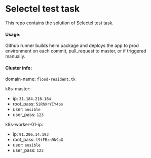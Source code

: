 # Selectel test task

This repo contains the solution of Selectel test task.

#### Usage:
Github runner builds helm package and deploys the app to prod environment on each commit, pull_request to master, or if triggered manually.

#### Cluster info:
domain-name: `flood-resident.tk`

k8s-master:
  - ip: `31.184.218.184`
  - root_pass: `5iRhXrYIY4ps`
  - user: `ansible`
  - user_pass: `123`

k8s-worker-01-ip: 
  - ip: `91.206.14.193`
  - root_pass: `l9tFBzn9N9oG`
  - user: `ansible`
  - user_pass: `123`
